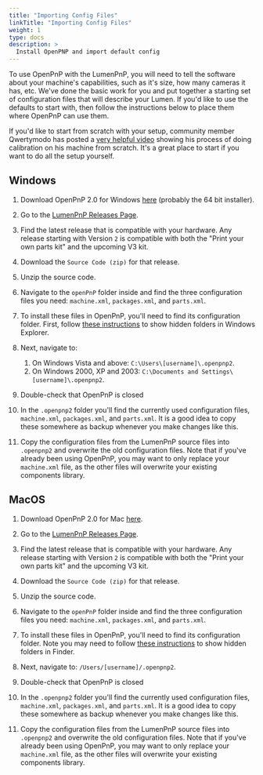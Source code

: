 ```yaml
---
title: "Importing Config Files"
linkTitle: "Importing Config Files"
weight: 1
type: docs
description: >
  Install OpenPNP and import default config
---
```


To use OpenPnP with the LumenPnP, you will need to tell the software about your machine's capabilities, such as it's size, how many cameras it has, etc. We've done the basic work for you and put together a starting set of configuration files that will describe your Lumen. If you'd like to use the defaults to start with, then follow the instructions below to place them where OpenPnP can use them.

If you'd like to start from scratch with your setup, community member Qwertymodo has posted a [very helpful video](https://www.youtube.com/watch?v=vuFalyzcCZA) showing his process of doing calibration on his machine from scratch. It's a great place to start if you want to do all the setup yourself.

## Windows

1. Download OpenPnP 2.0 for Windows [here](https://openpnp.org/downloads/) (probably the 64 bit installer).

2. Go to the [LumenPnP Releases Page](https://github.com/opulo-inc/lumenpnp/releases).

3. Find the latest release that is compatible with your hardware. Any release starting with Version `2` is compatible with both the "Print your own parts kit" and the upcoming V3 kit.

4. Download the `Source Code (zip)` for that release.

5. Unzip the source code.

6. Navigate to the `openPnP` folder inside and find the three configuration files you need: `machine.xml`, `packages.xml`, and `parts.xml`.

7. To install these files in OpenPnP, you'll need to find its configuration folder. First, follow [these instructions](https://support.microsoft.com/en-us/windows/show-hidden-files-0320fe58-0117-fd59-6851-9b7f9840fdb2) to show hidden folders in Windows Explorer.

8. Next, navigate to:
   1. On Windows Vista and above: `C:\Users\[username]\.openpnp2`.
   2. On Windows 2000, XP and 2003: `C:\Documents and Settings\[username]\.openpnp2`.
  
9. Double-check that OpenPnP is closed

10. In the `.openpnp2` folder you'll find the currently used configuration files, `machine.xml`, `packages.xml`, and `parts.xml`. It is a good idea to copy these somewhere as backup whenever you make changes like this.

11. Copy the configuration files from the LumenPnP source files into `.openpnp2` and overwrite the old configuration files. Note that if you've already been using OpenPnP, you may want to only replace your `machine.xml` file, as the other files will overwrite your existing components library.

## MacOS

1. Download OpenPnP 2.0 for Mac [here](https://openpnp.org/downloads/).

2. Go to the [LumenPnP Releases Page](https://github.com/opulo-inc/lumenpnp/releases).

3. Find the latest release that is compatible with your hardware. Any release starting with Version `2` is compatible with both the "Print your own parts kit" and the upcoming V3 kit.

4. Download the `Source Code (zip)` for that release.

5. Unzip the source code.

6. Navigate to the `openPnP` folder inside and find the three configuration files you need: `machine.xml`, `packages.xml`, and `parts.xml`.

7. To install these files in OpenPnP, you'll need to find its configuration folder. Note you may need to follow [these instructions](https://www.macworld.com/article/671158/how-to-show-hidden-files-on-a-mac.html) to show hidden folders in Finder.

8. Next, navigate to: `/Users/[username]/.openpnp2`.
  
9. Double-check that OpenPnP is closed

10. In the `.openpnp2` folder you'll find the currently used configuration files, `machine.xml`, `packages.xml`, and `parts.xml`. It is a good idea to copy these somewhere as backup whenever you make changes like this.

11. Copy the configuration files from the LumenPnP source files into `.openpnp2` and overwrite the old configuration files. Note that if you've already been using OpenPnP, you may want to only replace your `machine.xml` file, as the other files will overwrite your existing components library.
